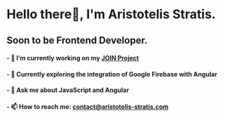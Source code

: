 # Hello there👋, I'm Aristotelis Stratis.
## Soon to be Frontend Developer.

#### - 🔭 I’m currently working on my [JOIN Project](https://github.com/Aristotelis-Stratis/JOIN)
#### - 🌱 Currently exploring the integration of Google Firebase with Angular
#### - 💬 Ask me about JavaScript and Angular
#### - 📫 How to reach me: [contact@aristotelis-stratis.com](mailto:stratis.dev@outlook.com)
<!--
**Aristotelis-Stratis/Aristotelis-Stratis** is a ✨ _special_ ✨ repository because its `README.md` (this file) appears on your GitHub profile.

Here are some ideas to get you started:

- 🔭 I’m currently working on ...
- 🌱 I’m currently learning ...
- 👯 I’m looking to collaborate on ...
- 🤔 I’m looking for help with ...
- 💬 Ask me about ...
- 📫 How to reach me: ...
- 😄 Pronouns: ...
- ⚡ Fun fact: ...
-->
